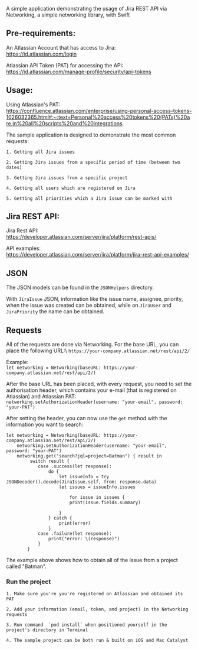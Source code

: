 A simple application demonstrating the usage of Jira REST API via Networking, a simple networking library, with Swift

## Pre-requirements:

An Atlassian Account that has access to Jira:\
https://id.atlassian.com/login

Atlassian API Token (PAT) for accessing the API:\
https://id.atlassian.com/manage-profile/security/api-tokens

## Usage:

Using Atlassian's PAT:\
https://confluence.atlassian.com/enterprise/using-personal-access-tokens-1026032365.html#:~:text=Personal%20access%20tokens%20(PATs)%20are,in%20all%20scripts%20and%20integrations.

The sample application is designed to demonstrate the most common requests:

    1. Getting all Jira issues

    2. Getting Jira issues from a specific period of time (between two dates)

    3. Getting Jira issues from a specific project

    4. Getting all users which are registered on Jira
    
    5. Getting all priorities which a Jira issue can be marked with 

## Jira REST API:

Jira Rest API:\
https://developer.atlassian.com/server/jira/platform/rest-apis/

API examples:\
https://developer.atlassian.com/server/jira/platform/jira-rest-api-examples/

## JSON

The JSON models can be found in the `JSONHelpers` directory.

With `JiraIssue` JSON, information like the issue name, assignee, priority, when the issue was created can be obtained, while on `JiraUser` and `JiraPriority` the name can be obtained.


## Requests

All of the requests are done via Networking.
For the base URL, you can place the following URL:\ `https://your-company.atlassian.net/rest/api/2/`

Example:\
`let networking = Networking(baseURL: https://your-company.atlassian.net/rest/api/2/)`

After the base URL has been placed, with every request, you need to set the authorisation header, which contains your e-mail (that is registered on Atlassian) and Atlassian PAT:\
`networking.setAuthorizationHeader(username: "your-email", password: "your-PAT")`

After setting the header, you can now use the `get` method with the information you want to search:

```
let networking = Networking(baseURL: https://your-company.atlassian.net/rest/api/2/)
    networking.setAuthorizationHeader(username: "your-email", password: "your-PAT")
    networking.get("search?jql=project=Batman") { result in
         switch result {
            case .success(let response):
                do {
                    let issueInfo = try JSONDecoder().decode(JiraIssue.self, from: response.data)
                    let issues = issueInfo.issues
                    
                        for issue in issues {
                        print(issue.fields.summary)
                        
                    }
                } catch {
                    print(error)
                }
            case .failure(let response):
                print("error: \(response)")
            }
        }
```
The example above shows how to obtain all of the issue from a project called "Batman".

### Run the project 

    1. Make sure you're you're registered on Atlassian and obtained its PAT

    2. Add your information (email, token, and project) in the Networking requests

    3. Run command  `pod install` when positioned yourself in the project's directory in Terminal
    
    4. The sample project can be both run & built on iOS and Mac Catalyst 
